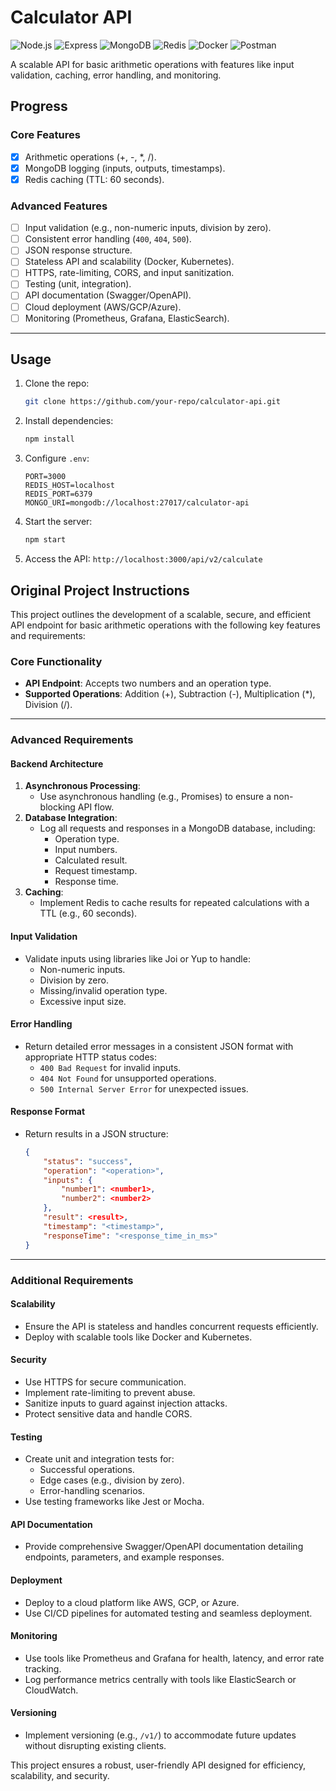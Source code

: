 # Calculator API

![Node.js](https://img.shields.io/badge/Node.js-16.x-green)
![Express](https://img.shields.io/badge/Express-4.x-blue)
![MongoDB](https://img.shields.io/badge/MongoDB-5.x-brightgreen)
![Redis](https://img.shields.io/badge/Redis-6.x-red)
![Docker](https://img.shields.io/badge/Docker-20.x-blue)
![Postman](https://img.shields.io/badge/Postman-Test-orange)

A scalable API for basic arithmetic operations with features like input validation, caching, error handling, and monitoring.

## **Progress**

### Core Features

- [x] Arithmetic operations (+, -, \*, /).
- [x] MongoDB logging (inputs, outputs, timestamps).
- [x] Redis caching (TTL: 60 seconds).

### Advanced Features

- [ ] Input validation (e.g., non-numeric inputs, division by zero).
- [ ] Consistent error handling (`400`, `404`, `500`).
- [ ] JSON response structure.
- [ ] Stateless API and scalability (Docker, Kubernetes).
- [ ] HTTPS, rate-limiting, CORS, and input sanitization.
- [ ] Testing (unit, integration).
- [ ] API documentation (Swagger/OpenAPI).
- [ ] Cloud deployment (AWS/GCP/Azure).
- [ ] Monitoring (Prometheus, Grafana, ElasticSearch).

---

## **Usage**

1. Clone the repo:
   ```bash
   git clone https://github.com/your-repo/calculator-api.git
   ```
2. Install dependencies:
   ```bash
   npm install
   ```
3. Configure `.env`:
   ```plaintext
   PORT=3000
   REDIS_HOST=localhost
   REDIS_PORT=6379
   MONGO_URI=mongodb://localhost:27017/calculator-api
   ```
4. Start the server:
   ```bash
   npm start
   ```
5. Access the API: `http://localhost:3000/api/v2/calculate`

## **Original Project Instructions**

This project outlines the development of a scalable, secure, and efficient API endpoint for basic arithmetic operations with the following key features and requirements:

### **Core Functionality**
- **API Endpoint**: Accepts two numbers and an operation type.
- **Supported Operations**: Addition (+), Subtraction (-), Multiplication (*), Division (/).

---

### **Advanced Requirements**

#### **Backend Architecture**
1. **Asynchronous Processing**:
   - Use asynchronous handling (e.g., Promises) to ensure a non-blocking API flow.
2. **Database Integration**:
   - Log all requests and responses in a MongoDB database, including:
     - Operation type.
     - Input numbers.
     - Calculated result.
     - Request timestamp.
     - Response time.
3. **Caching**:
   - Implement Redis to cache results for repeated calculations with a TTL (e.g., 60 seconds).

#### **Input Validation**
- Validate inputs using libraries like Joi or Yup to handle:
  - Non-numeric inputs.
  - Division by zero.
  - Missing/invalid operation type.
  - Excessive input size.

#### **Error Handling**
- Return detailed error messages in a consistent JSON format with appropriate HTTP status codes:
  - `400 Bad Request` for invalid inputs.
  - `404 Not Found` for unsupported operations.
  - `500 Internal Server Error` for unexpected issues.

#### **Response Format**
- Return results in a JSON structure:
  ```json
  {
      "status": "success",
      "operation": "<operation>",
      "inputs": {
          "number1": <number1>,
          "number2": <number2>
      },
      "result": <result>,
      "timestamp": "<timestamp>",
      "responseTime": "<response_time_in_ms>"
  }
  ```

---

### **Additional Requirements**

#### **Scalability**
- Ensure the API is stateless and handles concurrent requests efficiently.
- Deploy with scalable tools like Docker and Kubernetes.

#### **Security**
- Use HTTPS for secure communication.
- Implement rate-limiting to prevent abuse.
- Sanitize inputs to guard against injection attacks.
- Protect sensitive data and handle CORS.

#### **Testing**
- Create unit and integration tests for:
  - Successful operations.
  - Edge cases (e.g., division by zero).
  - Error-handling scenarios.
- Use testing frameworks like Jest or Mocha.

#### **API Documentation**
- Provide comprehensive Swagger/OpenAPI documentation detailing endpoints, parameters, and example responses.

#### **Deployment**
- Deploy to a cloud platform like AWS, GCP, or Azure.
- Use CI/CD pipelines for automated testing and seamless deployment.

#### **Monitoring**
- Use tools like Prometheus and Grafana for health, latency, and error rate tracking.
- Log performance metrics centrally with tools like ElasticSearch or CloudWatch.

#### **Versioning**
- Implement versioning (e.g., `/v1/`) to accommodate future updates without disrupting existing clients.

This project ensures a robust, user-friendly API designed for efficiency, scalability, and security.